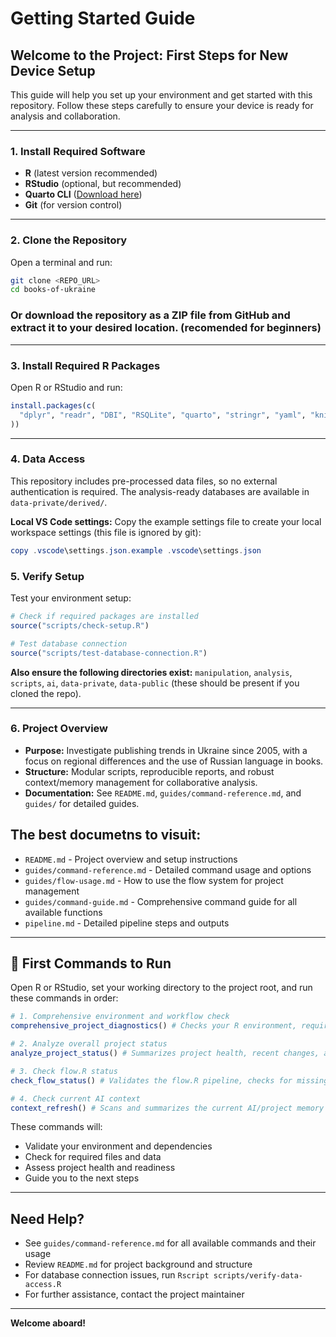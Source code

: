 # Getting Started Guide

## Welcome to the Project: First Steps for New Device Setup

This guide will help you set up your environment and get started with this repository. Follow these steps carefully to ensure your device is ready for analysis and collaboration.

---

### 1. Install Required Software

- **R** (latest version recommended)
- **RStudio** (optional, but recommended)
- **Quarto CLI** ([Download here](https://quarto.org/docs/get-started/))
- **Git** (for version control)

---

### 2. Clone the Repository

Open a terminal and run: 

```sh
git clone <REPO_URL>
cd books-of-ukraine
```
### Or download the repository as a ZIP file from GitHub and extract it to your desired location. **(recomended for beginners)**
---

### 3. Install Required R Packages

Open R or RStudio and run:

```r
install.packages(c(
  "dplyr", "readr", "DBI", "RSQLite", "quarto", "stringr", "yaml", "knitr", "rmarkdown"
))
```

---

### 4. Data Access

This repository includes pre-processed data files, so no external authentication is required. The analysis-ready databases are available in `data-private/derived/`.

**Local VS Code settings:** Copy the example settings file to create your local workspace settings (this file is ignored by git):

```powershell
copy .vscode\settings.json.example .vscode\settings.json
```

### 5. Verify Setup

Test your environment setup:

```r
# Check if required packages are installed
source("scripts/check-setup.R")

# Test database connection
source("scripts/test-database-connection.R")
```

**Also ensure the following directories exist:** `manipulation`, `analysis`, `scripts`, `ai`, `data-private`, `data-public` (these should be present if you cloned the repo).

---

### 6. Project Overview

- **Purpose:** Investigate publishing trends in Ukraine since 2005, with a focus on regional differences and the use of Russian language in books.
- **Structure:** Modular scripts, reproducible reports, and robust context/memory management for collaborative analysis.
- **Documentation:** See `README.md`, `guides/command-reference.md`, and `guides/` for detailed guides.


## The best documetns to visuit:

- `README.md` - Project overview and setup instructions
- `guides/command-reference.md` - Detailed command usage and options
- `guides/flow-usage.md` - How to use the flow system for project management
- `guides/command-guide.md` - Comprehensive command guide for all available functions
- `pipeline.md` - Detailed pipeline steps and outputs

---

## 🚦 First Commands to Run

Open R or RStudio, set your working directory to the project root, and run these commands in order:

```r
# 1. Comprehensive environment and workflow check
comprehensive_project_diagnostics() # Checks your R environment, required packages, project structure, and reports any missing dependencies or setup issues. Does NOT install packages automatically.

# 2. Analyze overall project status
analyze_project_status() # Summarizes project health, recent changes, and provides recommendations for next steps in your workflow.

# 3. Check flow.R status
check_flow_status() # Validates the flow.R pipeline, checks for missing or outdated steps, and reports on the status of data and report generation.

# 4. Check current AI context
context_refresh() # Scans and summarizes the current AI/project memory context, showing which components are loaded and available for analysis.
```

These commands will:
- Validate your environment and dependencies
- Check for required files and data
- Assess project health and readiness
- Guide you to the next steps

---

## Need Help?
- See `guides/command-reference.md` for all available commands and their usage
- Review `README.md` for project background and structure
- For database connection issues, run `Rscript scripts/verify-data-access.R`
- For further assistance, contact the project maintainer

---

**Welcome aboard!**
